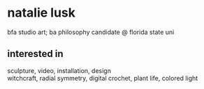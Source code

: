 # natalie lusk
bfa studio art; ba philosophy candidate @ florida state uni

## interested in
sculpture, video, installation, design \
witchcraft, radial symmetry, digital crochet, plant life, colored light



